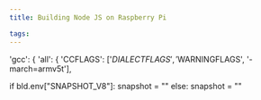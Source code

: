 ```yaml
---
title: Building Node JS on Raspberry Pi

tags:
---
```

'gcc': {
    'all': {
      'CCFLAGS':      ['$DIALECTFLAGS', '$WARNINGFLAGS', '-march=armv5t'],

if bld.env["SNAPSHOT_V8"]:
    snapshot = ""
  else:
    snapshot = ""
